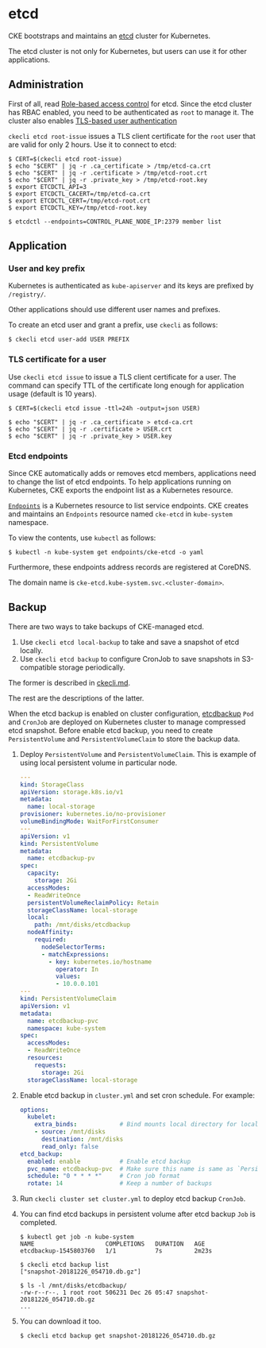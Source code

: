 etcd
====

CKE bootstraps and maintains an [etcd][] cluster for Kubernetes.

The etcd cluster is not only for Kubernetes, but users can use it
for other applications.

Administration
--------------

First of all, read [Role-based access control][RBAC] for etcd.
Since the etcd cluster has RBAC enabled, you need to be authenticated as `root` to manage it.
The cluster also enables [TLS-based user authentication](https://github.com/etcd-io/etcd/blob/master/Documentation/op-guide/authentication.md#using-tls-common-name)

`ckecli etcd root-issue` issues a TLS client certificate for the `root` user that are valid for only 2 hours.  Use it to connect to etcd:

```console
$ CERT=$(ckecli etcd root-issue)
$ echo "$CERT" | jq -r .ca_certificate > /tmp/etcd-ca.crt
$ echo "$CERT" | jq -r .certificate > /tmp/etcd-root.crt
$ echo "$CERT" | jq -r .private_key > /tmp/etcd-root.key
$ export ETCDCTL_API=3
$ export ETCDCTL_CACERT=/tmp/etcd-ca.crt
$ export ETCDCTL_CERT=/tmp/etcd-root.crt
$ export ETCDCTL_KEY=/tmp/etcd-root.key

$ etcdctl --endpoints=CONTROL_PLANE_NODE_IP:2379 member list
```

Application
-----------

### User and key prefix

Kubernetes is authenticated as `kube-apiserver` and its keys are prefixed by `/registry/`.

Other applications should use different user names and prefixes.

To create an etcd user and grant a prefix, use `ckecli` as follows:

```console
$ ckecli etcd user-add USER PREFIX
```

### TLS certificate for a user

Use `ckecli etcd issue` to issue a TLS client certificate for a user.
The command can specify TTL of the certificate long enough for application usage (default is 10 years).

```console
$ CERT=$(ckecli etcd issue -ttl=24h -output=json USER)

$ echo "$CERT" | jq -r .ca_certificate > etcd-ca.crt
$ echo "$CERT" | jq -r .certificate > USER.crt
$ echo "$CERT" | jq -r .private_key > USER.key
```

### Etcd endpoints

Since CKE automatically adds or removes etcd members, applications need
to change the list of etcd endpoints.  To help applications running on
Kubernetes, CKE exports the endpoint list as a Kubernetes resource.

[`Endpoints`][Endpoints] is a Kubernetes resource to list service endpoints.
CKE creates and maintains an `Endpoints` resource named `cke-etcd` in `kube-system` namespace.

To view the contents, use `kubectl` as follows:

```console
$ kubectl -n kube-system get endpoints/cke-etcd -o yaml
```

Furthermore, these endpoints address records are registered at CoreDNS.

The domain name is `cke-etcd.kube-system.svc.<cluster-domain>`.

Backup
------

There are two ways to take backups of CKE-managed etcd.

1. Use `ckecli etcd local-backup` to take and save a snapshot of etcd locally.
2. Use `ckecli etcd backup` to configure CronJob to save snapshots in S3-compatible storage periodically.

The former is described in [ckecli.md](ckecli.md##ckecli-etcd-local-backup).

The rest are the descriptions of the latter.

When the etcd backup is enabled on cluster configuration, [etcdbackup][] `Pod` and `CronJob` are deployed on Kubernetes cluster to manage compressed etcd snapshot.
Before enable etcd backup, you need to create `PersistentVolume` and `PersistentVolumeClaim` to store the backup data.

1. Deploy `PersistentVolume` and `PersistentVolumeClaim`. This is example of using local persistent volume in particular node.

    ```yaml
    ---
    kind: StorageClass
    apiVersion: storage.k8s.io/v1
    metadata:
      name: local-storage
    provisioner: kubernetes.io/no-provisioner
    volumeBindingMode: WaitForFirstConsumer
    ---
    apiVersion: v1
    kind: PersistentVolume
    metadata:
      name: etcdbackup-pv
    spec:
      capacity:
        storage: 2Gi
      accessModes:
      - ReadWriteOnce
      persistentVolumeReclaimPolicy: Retain
      storageClassName: local-storage
      local:
        path: /mnt/disks/etcdbackup
      nodeAffinity:
        required:
          nodeSelectorTerms:
          - matchExpressions:
            - key: kubernetes.io/hostname
              operator: In
              values:
              - 10.0.0.101
    ---
    kind: PersistentVolumeClaim
    apiVersion: v1
    metadata:
      name: etcdbackup-pvc
      namespace: kube-system
    spec:
      accessModes:
      - ReadWriteOnce
      resources:
        requests:
          storage: 2Gi
      storageClassName: local-storage
    ```

2. Enable etcd backup in `cluster.yml` and set cron schedule. For example:

    ```yaml
    options:
      kubelet:
        extra_binds:            # Bind mounts local directory for local persistent volume
        - source: /mnt/disks
          destination: /mnt/disks
          read_only: false
    etcd_backup:
      enabled: enable           # Enable etcd backup
      pvc_name: etcdbackup-pvc  # Make sure this name is same as `PersistentVolumeClaim` name.
      schedule: "0 * * * *"     # Cron job format
      rotate: 14                # Keep a number of backups
    ```

3. Run `ckecli cluster set cluster.yml` to deploy etcd backup `CronJob`.
4. You can find etcd backups in persistent volume after etcd backup `Job` is completed.

    ```console
    $ kubectl get job -n kube-system
    NAME                    COMPLETIONS   DURATION   AGE
    etcdbackup-1545803760   1/1           7s         2m23s
    
    $ ckecli etcd backup list
    ["snapshot-20181226_054710.db.gz"]
    
    $ ls -l /mnt/disks/etcdbackup/
    -rw-r--r--. 1 root root 506231 Dec 26 05:47 snapshot-20181226_054710.db.gz
    ...
    ```

5. You can download it too.

    ```console
    $ ckecli etcd backup get snapshot-20181226_054710.db.gz
    ```

[etcd]: https://github.com/etcd-io/etcd
[RBAC]: https://github.com/etcd-io/etcd/blob/master/Documentation/op-guide/authentication.md
[Endpoints]: https://kubernetes.io/docs/concepts/services-networking/service/#services-without-selectors
[PersistentVolume]: https://kubernetes.io/docs/concepts/storage/persistent-volumes
[etcdbackup]: https://github.com/cybozu/neco-containers/tree/master/cke-tools/src/cmd/etcdbackup
